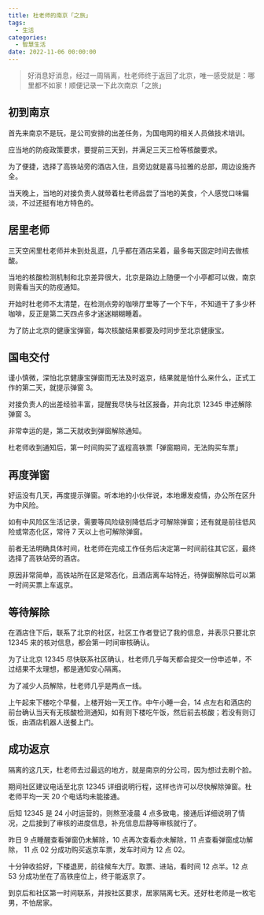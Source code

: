 ```yaml
---
title: 杜老师的南京「之旅」
tags:
  - 生活
categories:
  - 智慧生活
date: 2022-11-06 00:00:00
---
```


> 好消息好消息，经过一周隔离，杜老师终于返回了北京，唯一感受就是：哪里都不如家！顺便记录一下此次南京「之旅」

<!-- more -->

## 初到南京

首先来南京不是玩，是公司安排的出差任务，为国电网的相关人员做技术培训。

应当地的防疫政策要求，要提前三天到，并满足三天三检等核酸要求。

为了便捷，选择了高铁站旁的酒店入住，且旁边就是喜马拉雅的总部，周边设施齐全。

当天晚上，当地的对接负责人就带着杜老师品尝了当地的美食，个人感觉口味偏淡，不过还挺有地方特色的。

## 居里老师

三天空闲里杜老师并未到处乱逛，几乎都在酒店呆着，最多每天固定时间去做核酸。

当地的核酸检测机制和北京差异很大，北京是路边上随便一个小亭都可以做，南京则需看当天的防疫通知。

开始时杜老师不太清楚，在检测点旁的咖啡厅里等了一个下午，不知道干了多少杯咖啡，反正是第二天四点多才迷迷糊糊睡着。

为了防止北京的健康宝弹窗，每次核酸结果都要及时同步至北京健康宝。

## 国电交付

谨小慎微，深怕北京健康宝弹窗而无法及时返京，结果就是怕什么来什么，正式工作的第二天，就提示弹窗 3。

对接负责人的出差经验丰富，提醒我尽快与社区报备，并向北京 12345 申述解除弹窗 3。

非常幸运的是，第二天就收到弹窗解除通知。

杜老师收到通知后，第一时间购买了返程高铁票「弹窗期间，无法购买车票」

## 再度弹窗

好运没有几天，再度提示弹窗。听本地的小伙伴说，本地爆发疫情，办公所在区升为中风险。

如有中风险区生活记录，需要等风险级别降低后才可解除弹窗；还有就是前往低风险或常态化区，常待 7 天以上也可解除弹窗。

前者无法明确具体时间，杜老师在完成工作任务后决定第一时间前往其它区，最终选择了高铁站旁的酒店。

原因非常简单，高铁站所在区是常态化，且酒店离车站特近，待弹窗解除后可以第一时间买票上车返京。

## 等待解除

在酒店住下后，联系了北京的社区，社区工作者登记了我的信息，并表示只要北京 12345 来的核对信息，都会第一时间审核确认。

为了让北京 12345 尽快联系社区确认，杜老师几乎每天都会提交一份申述单，不过结果不太理想，都是通知安心隔离。

为了减少人员解除，杜老师几乎是两点一线。

上午起来下楼吃个早餐，上楼开始一天工作。中午小睡一会，14 点左右和酒店的前台确认当天有无核酸检测通知，如有则下楼吃午饭，然后前去核酸；若没有则订饭，由酒店机器人送餐上门。

## 成功返京

隔离的这几天，杜老师去过最远的地方，就是南京的分公司，因为想过去刷个脸。

期间社区建议电话至北京 12345 详细说明行程，这样也许可以尽快解除弹窗。杜老师平均一天 20 个电话均未能接通。

后知 12345 是 24 小时运营的，则熬至凌晨 4 点多致电，接通后详细说明了情况，之后接到了审核的进度信息，补充信息后静等审核就行了。

昨日 9 点睡醒查看弹窗仍未解除，10 点再次查看亦未解除，11 点查看弹窗成功解除， 11 点 02 分成功购买返京车票，发车时间为 12 点 02。

十分钟收拾好，下楼退房，前往候车大厅。取票、进站，看时间 12 点半。12 点 53 分成功坐在了高铁座位上，终于能返京了。

到京后和社区第一时间联系，并按社区要求，居家隔离七天。还好杜老师是一枚宅男，不怕居家。